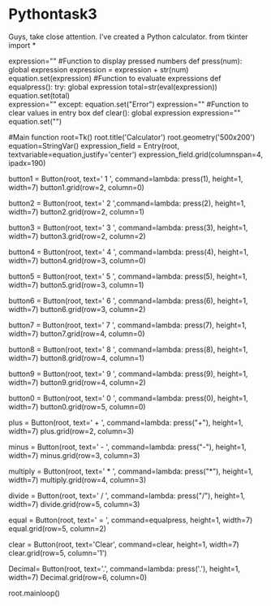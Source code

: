 # Pythontask3
Guys, take close attention. I've created a Python calculator. 
from tkinter import *

expression=""
#Function to display pressed numbers
def press(num):
    global expression
    expression = expression + str(num)
    equation.set(expression)
#Function to evaluate expressions
def equalpress():
    try:
        global expression
        total=str(eval(expression))
        equation.set(total)  
        expression=""
    except:
        equation.set("Error")
        expression=""
#Function to clear values in entry box
def clear():
    global expression
    expression=""
    equation.set("")
    
#Main function
root=Tk()
root.title('Calculator')
root.geometry('500x200')
equation=StringVar()
expression_field = Entry(root, textvariable=equation,justify='center')
expression_field.grid(columnspan=4, ipadx=190)

button1 = Button(root, text=' 1 ', command=lambda: press(1), height=1, width=7)
button1.grid(row=2, column=0)

button2 = Button(root, text=' 2 ',command=lambda: press(2), height=1, width=7)
button2.grid(row=2, column=1)
 
button3 = Button(root, text=' 3 ', command=lambda: press(3), height=1, width=7)
button3.grid(row=2, column=2)

button4 = Button(root, text=' 4 ', command=lambda: press(4), height=1, width=7)
button4.grid(row=3, column=0)

button5 = Button(root, text=' 5 ', command=lambda: press(5), height=1, width=7)
button5.grid(row=3, column=1)

button6 = Button(root, text=' 6 ', command=lambda: press(6), height=1, width=7)
button6.grid(row=3, column=2)

button7 = Button(root, text=' 7 ', command=lambda: press(7), height=1, width=7)
button7.grid(row=4, column=0)

button8 = Button(root, text=' 8 ', command=lambda: press(8), height=1, width=7)
button8.grid(row=4, column=1)

button9 = Button(root, text=' 9 ', command=lambda: press(9), height=1, width=7)
button9.grid(row=4, column=2)

button0 = Button(root, text=' 0 ', command=lambda: press(0), height=1, width=7)
button0.grid(row=5, column=0)

plus = Button(root, text=' + ', command=lambda: press("+"), height=1, width=7)
plus.grid(row=2, column=3)

minus = Button(root, text=' - ', command=lambda: press("-"), height=1, width=7)
minus.grid(row=3, column=3)

multiply = Button(root, text=' * ', command=lambda: press("*"), height=1, width=7)
multiply.grid(row=4, column=3)

divide = Button(root, text=' / ', command=lambda: press("/"), height=1, width=7)
divide.grid(row=5, column=3)
        
equal = Button(root, text=' = ', command=equalpress, height=1, width=7)
equal.grid(row=5, column=2)
        
clear = Button(root, text='Clear', command=clear, height=1, width=7)
clear.grid(row=5, column='1')
 
Decimal= Button(root, text='.', command=lambda: press('.'), height=1, width=7)
Decimal.grid(row=6, column=0)

root.mainloop()

